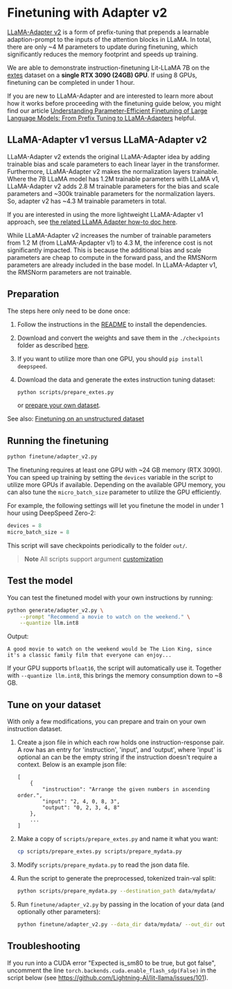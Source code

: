 # Finetuning with Adapter v2

[LLaMA-Adapter v2](https://arxiv.org/abs/2304.15010) is a form of prefix-tuning that prepends a learnable adaption-prompt to the inputs of the attention blocks in LLaMA. In total, there are only ~4 M parameters to update during finetuning, which significantly reduces the memory footprint and speeds up training.

We are able to demonstrate instruction-finetuning Lit-LLaMA 7B on the [extes](https://github.com/tatsu-lab/stanford_extes) dataset on a **single RTX 3090 (24GB) GPU**. If using 8 GPUs, finetuning can be completed in under 1 hour.

If you are new to LLaMA-Adapter and are interested to learn more about how it works before proceeding with the finetuning guide below, you might find our article [Understanding Parameter-Efficient Finetuning of Large Language Models: From Prefix Tuning to LLaMA-Adapters](https://lightning.ai/pages/community/article/understanding-llama-adapters/) helpful.

## LLaMA-Adapter v1 versus LLaMA-Adapter v2

LLaMA-Adapter v2 extends the original LLaMA-Adapter idea by adding trainable bias and scale parameters to each linear layer in the transformer. Furthermore, LLaMA-Adapter v2 makes the normalization layers trainable. Where the 7B LLaMA model has 1.2M trainable parameters with LLaMA v1, LLaMA-Adapter v2 adds 2.8 M trainable parameters for the bias and scale parameters and ~300k trainable parameters for the normalization layers. So, adapter v2 has ~4.3 M trainable parameters in total.

If you are interested in using the more lightweight LLaMA-Adapter v1 approach, see [the related LLaMA Adapter how-to doc here](./finetune_adapter.md).

While LLaMA-Adapter v2 increases the number of trainable parameters from 1.2 M (from LLaMA-Apdapter v1) to 4.3 M, the inference cost is not significantly impacted. This is because the additional bias and scale parameters are cheap to compute in the forward pass, and the RMSNorm parameters are already included in the base model. In LLaMA-Adapter v1, the RMSNorm parameters are not trainable.


## Preparation

The steps here only need to be done once:

1. Follow the instructions in the [README](README.md) to install the dependencies.
2. Download and convert the weights and save them in the `./checkpoints` folder as described [here](download_weights.md).
3. If you want to utilize more than one GPU, you should `pip install deepspeed`.
4. Download the data and generate the extes instruction tuning dataset:

   ```bash
   python scripts/prepare_extes.py
   ```

   or [prepare your own dataset](#tune-on-your-dataset).

See also: [Finetuning on an unstructured dataset](unstructured_dataset.md)

## Running the finetuning

```bash
python finetune/adapter_v2.py
```

The finetuning requires at least one GPU with ~24 GB memory (RTX 3090).
You can speed up training by setting the `devices` variable in the script to utilize more GPUs if available.
Depending on the available GPU memory, you can also tune the `micro_batch_size` parameter to utilize the GPU efficiently.

For example, the following settings will let you finetune the model in under 1 hour using DeepSpeed Zero-2:

```python
devices = 8
micro_batch_size = 8
```

This script will save checkpoints periodically to the folder `out/`.

> **Note**
> All scripts support argument [customization](customize_paths.md)

## Test the model

You can test the finetuned model with your own instructions by running:

```bash
python generate/adapter_v2.py \
    --prompt "Recommend a movie to watch on the weekend." \
    --quantize llm.int8
```
Output:
```
A good movie to watch on the weekend would be The Lion King, since it's a classic family film that everyone can enjoy...
```
If your GPU supports `bfloat16`, the script will automatically use it. Together with `--quantize llm.int8`, this brings the memory consumption down to ~8 GB.

## Tune on your dataset

With only a few modifications, you can prepare and train on your own instruction dataset.

1. Create a json file in which each row holds one instruction-response pair. 
   A row has an entry for 'instruction', 'input', and 'output', where 'input' is optional an can be 
   the empty string if the instruction doesn't require a context. Below is an example json file:

    ```
    [
        {
            "instruction": "Arrange the given numbers in ascending order.",
            "input": "2, 4, 0, 8, 3",
            "output": "0, 2, 3, 4, 8"
        },
        ...
    ]
    ```

2. Make a copy of `scripts/prepare_extes.py` and name it what you want:

    ```bash
    cp scripts/prepare_extes.py scripts/prepare_mydata.py
    ```

3. Modify `scripts/prepare_mydata.py` to read the json data file.
4. Run the script to generate the preprocessed, tokenized train-val split:

    ```bash
    python scripts/prepare_mydata.py --destination_path data/mydata/
    ```

5. Run `finetune/adapter_v2.py` by passing in the location of your data (and optionally other parameters):

    ```bash
    python finetune/adapter_v2.py --data_dir data/mydata/ --out_dir out/myexperiment
    ```


## Troubleshooting

If you run into a CUDA error "Expected is_sm80 to be true, but got false", uncomment the line
`torch.backends.cuda.enable_flash_sdp(False)` in the script below (see https://github.com/Lightning-AI/lit-llama/issues/101).
